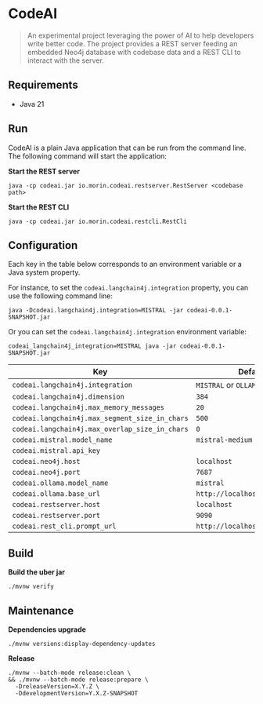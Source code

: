 # CodeAI

> An experimental project leveraging the power of AI to help developers write better code.
> The project provides a REST server feeding an embedded Neo4j database with codebase data and a REST CLI to interact with the server.

## Requirements

- Java 21

## Run

CodeAI is a plain Java application that can be run from the command line.
The following command will start the application:

**Start the REST server**
```shell
java -cp codeai.jar io.morin.codeai.restserver.RestServer <codebase path>
```

**Start the REST CLI**
```shell
java -cp codeai.jar io.morin.codeai.restcli.RestCli
```

## Configuration

Each key in the table below corresponds to an environment variable or a Java system property.

For instance, to set the `codeai.langchain4j.integration` property, you can use the following command line:

```shell
java -Dcodeai.langchain4j.integration=MISTRAL -jar codeai-0.0.1-SNAPSHOT.jar
```

Or you can set the `codeai.langchain4j.integration` environment variable:

```shell
codeai_langchain4j_integration=MISTRAL java -jar codeai-0.0.1-SNAPSHOT.jar
```

| Key                                            | Default                        |
|------------------------------------------------|--------------------------------|
| `codeai.langchain4j.integration`               | `MISTRAL` or `OLLAMA`          |
| `codeai.langchain4j.dimension`                 | `384`                          |
| `codeai.langchain4j.max_memory_messages`       | `20`                           |
| `codeai.langchain4j.max_segment_size_in_chars` | `500`                          |
| `codeai.langchain4j.max_overlap_size_in_chars` | `0`                            |
| `codeai.mistral.model_name`                    | `mistral-medium`               |
| `codeai.mistral.api_key`                       |                                |
| `codeai.neo4j.host`                            | `localhost`                    |
| `codeai.neo4j.port`                            | `7687`                         |
| `codeai.ollama.model_name`                     | `mistral`                      |
| `codeai.ollama.base_url`                       | `http://localhost:11434`       |
| `codeai.restserver.host`                       | `localhost`                    |
| `codeai.restserver.port`                       | `9090`                         |
| `codeai.rest_cli.prompt_url`                   | `http://localhost:9090/prompt` |

## Build

**Build the uber jar**
```shell
./mvnw verify
```

## Maintenance

**Dependencies upgrade**
```shell
./mvnw versions:display-dependency-updates
```

**Release**
```shell
./mvnw --batch-mode release:clean \
&& ./mvnw --batch-mode release:prepare \
  -DreleaseVersion=X.Y.Z \
  -DdevelopmentVersion=Y.X.Z-SNAPSHOT
```
